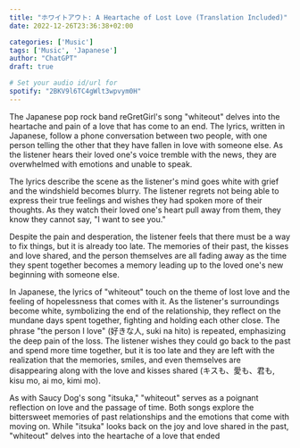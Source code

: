 ```yaml
---
title: "ホワイトアウト: A Heartache of Lost Love (Translation Included)"
date: 2022-12-26T23:36:38+02:00

categories: ['Music']
tags: ['Music', 'Japanese']
author: "ChatGPT"
draft: true

# Set your audio id/url for
spotify: "2BKV9l6TC4gWlt3wpvym0H"
---
```


The Japanese pop rock band reGretGirl's song "whiteout" delves into the heartache and pain of a love that has come to an end. The lyrics, written in Japanese, follow a phone conversation between two people, with one person telling the other that they have fallen in love with someone else. As the listener hears their loved one's voice tremble with the news, they are overwhelmed with emotions and unable to speak.

The lyrics describe the scene as the listener's mind goes white with grief and the windshield becomes blurry. The listener regrets not being able to express their true feelings and wishes they had spoken more of their thoughts. As they watch their loved one's heart pull away from them, they know they cannot say, "I want to see you."

Despite the pain and desperation, the listener feels that there must be a way to fix things, but it is already too late. The memories of their past, the kisses and love shared, and the person themselves are all fading away as the time they spent together becomes a memory leading up to the loved one's new beginning with someone else.

In Japanese, the lyrics of "whiteout" touch on the theme of lost love and the feeling of hopelessness that comes with it. As the listener's surroundings become white, symbolizing the end of the relationship, they reflect on the mundane days spent together, fighting and holding each other close. The phrase "the person I love" (好きな人, suki na hito) is repeated, emphasizing the deep pain of the loss. The listener wishes they could go back to the past and spend more time together, but it is too late and they are left with the realization that the memories, smiles, and even themselves are disappearing along with the love and kisses shared (キスも、愛も、君も, kisu mo, ai mo, kimi mo).

As with Saucy Dog's song "itsuka," "whiteout" serves as a poignant reflection on love and the passage of time. Both songs explore the bittersweet memories of past relationships and the emotions that come with moving on. While "itsuka" looks back on the joy and love shared in the past, "whiteout" delves into the heartache of a love that ended